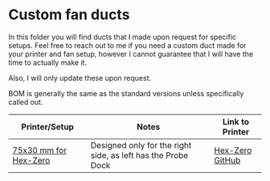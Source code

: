 # Custom fan ducts

In this folder you will find ducts that I made upon request for specific setups.
Feel free to reach out to me if you need a custom duct made for your printer and fan setup, however I cannot guarantee that I will have the time to actually make it.

Also, I will only update these upon request.

BOM is generally the same as the standard versions unless specifically called out.

| Printer/Setup                             | Notes                                                        | Link to Printer                                                 |
| ----------------------------------------- | ------------------------------------------------------------ | --------------------------------------------------------------- |
| [75x30 mm for Hex-Zero](Hex-Zero/7530/) | Designed only for the right side, as left has the Probe Dock | [Hex-Zero GitHub](https://github.com/Alexander-T-Moss/Hex-Zero) |